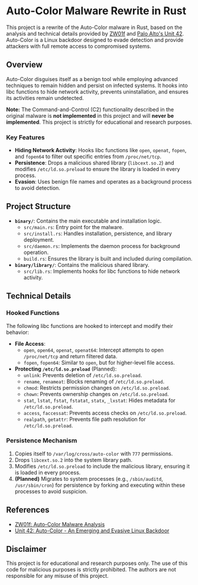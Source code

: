 # Auto-Color Malware Rewrite in Rust

This project is a rewrite of the Auto-Color malware in Rust, based on the analysis and technical details provided by [ZW01f](https://zw01f.github.io/malware%20analysis/auto-color/) and [Palo Alto's Unit 42](https://unit42.paloaltonetworks.com/new-linux-backdoor-auto-color/). Auto-Color is a Linux backdoor designed to evade detection and provide attackers with full remote access to compromised systems.

## Overview

Auto-Color disguises itself as a benign tool while employing advanced techniques to remain hidden and persist on infected systems. It hooks into libc functions to hide network activity, prevents uninstallation, and ensures its activities remain undetected.

**Note:** The Command-and-Control (C2) functionality described in the original malware is **not implemented** in this project and will **never be implemented**. This project is strictly for educational and research purposes.

### Key Features

- **Hiding Network Activity**: Hooks libc functions like `open`, `openat`, `fopen`, and `fopen64` to filter out specific entries from `/proc/net/tcp`.
- **Persistence**: Drops a malicious shared library (`libcext.so.2`) and modifies `/etc/ld.so.preload` to ensure the library is loaded in every process.
- **Evasion**: Uses benign file names and operates as a background process to avoid detection.

## Project Structure

- **`binary/`**: Contains the main executable and installation logic.
  - `src/main.rs`: Entry point for the malware.
  - `src/install.rs`: Handles installation, persistence, and library deployment.
  - `src/daemon.rs`: Implements the daemon process for background operation.
  - `build.rs`: Ensures the library is built and included during compilation.
- **`binary/library/`**: Contains the malicious shared library.
  - `src/lib.rs`: Implements hooks for libc functions to hide network activity.

## Technical Details

### Hooked Functions

The following libc functions are hooked to intercept and modify their behavior:

- **File Access**:
  - `open`, `open64`, `openat`, `openat64`: Intercept attempts to open `/proc/net/tcp` and return filtered data.
  - `fopen`, `fopen64`: Similar to `open`, but for higher-level file access.
- **Protecting `/etc/ld.so.preload`** (Planned):
  - `unlink`: Prevents deletion of `/etc/ld.so.preload`.
  - `rename`, `renameat`: Blocks renaming of `/etc/ld.so.preload`.
  - `chmod`: Restricts permission changes on `/etc/ld.so.preload`.
  - `chown`: Prevents ownership changes on `/etc/ld.so.preload`.
  - `stat`, `lstat`, `fstat`, `fstatat`, `statx`, `_lxstat`: Hides metadata for `/etc/ld.so.preload`.
  - `access`, `faccessat`: Prevents access checks on `/etc/ld.so.preload`.
  - `realpath`, `getattr`: Prevents file path resolution for `/etc/ld.so.preload`.

### Persistence Mechanism

1. Copies itself to `/var/log/cross/auto-color` with `777` permissions.
2. Drops `libcext.so.2` into the system library path.
3. Modifies `/etc/ld.so.preload` to include the malicious library, ensuring it is loaded in every process.
4. **(Planned)** Migrates to system processes (e.g., `/sbin/auditd`, `/usr/sbin/cron`) for persistence by forking and executing within these processes to avoid suspicion.

## References

- [ZW01f: Auto-Color Malware Analysis](https://zw01f.github.io/malware%20analysis/auto-color/)
- [Unit 42: Auto-Color - An Emerging and Evasive Linux Backdoor](https://unit42.paloaltonetworks.com/new-linux-backdoor-auto-color/)

## Disclaimer

This project is for educational and research purposes only. The use of this code for malicious purposes is strictly prohibited. The authors are not responsible for any misuse of this project.
